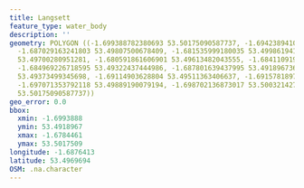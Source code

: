 ```yaml
---
title: Langsett
feature_type: water_body
description: ''
geometry: POLYGON ((-1.699388782380693 53.50175090587737, -1.694238941072807 53.49950456096931,
  -1.687029163241803 53.49807500678409, -1.681535999180035 53.49986194198473, -1.678446094395357
  53.49700280951281, -1.680591861606901 53.49613482043555, -1.684110919833978 53.49480727336005,
  -1.684969226718595 53.49322437444986, -1.687801639437995 53.49189673625621, -1.688230792880304
  53.49373499345698, -1.69114903628804 53.49511363406637, -1.691578189730439 53.49659434627821,
  -1.697071353792118 53.49889190079194, -1.698702136873017 53.50032142743472, -1.699388782380693
  53.50175090587737))
geo_error: 0.0
bbox:
  xmin: -1.6993888
  ymin: 53.4918967
  xmax: -1.6784461
  ymax: 53.5017509
longitude: -1.6876413
latitude: 53.4969694
OSM: .na.character
---
```

